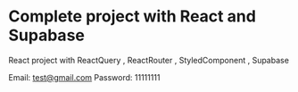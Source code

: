 # Complete project with React and Supabase

React project with ReactQuery , ReactRouter , StyledComponent , Supabase

Email: test@gmail.com
Password: 11111111

